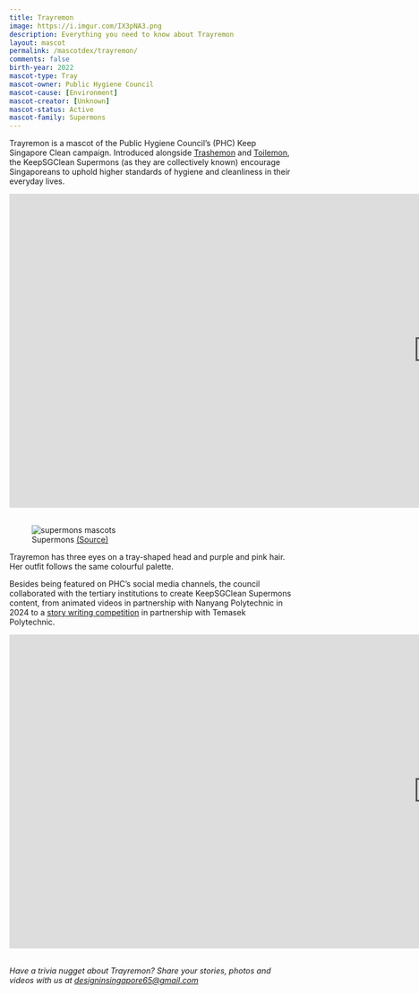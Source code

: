 ```yaml
---
title: Trayremon
image: https://i.imgur.com/IX3pNA3.png
description: Everything you need to know about Trayremon
layout: mascot
permalink: /mascotdex/trayremon/
comments: false
birth-year: 2022
mascot-type: Tray
mascot-owner: Public Hygiene Council
mascot-cause: [Environment]
mascot-creator: [Unknown]
mascot-status: Active
mascot-family: Supermons
---
```


Trayremon is a mascot of the Public Hygiene Council’s (PHC) Keep Singapore Clean campaign. Introduced alongside <a href="https://designinsingapore.com/mascotdex/trashemon" target="_blank">Trashemon</a> and <a href="https://designinsingapore.com/mascotdex/toilemon" target="_blank">Toilemon</a>, the KeepSGClean Supermons (as they are collectively known) encourage Singaporeans to uphold higher standards of hygiene and cleanliness in their everyday lives.  

<div class="video-responsive">
<iframe width="1524" height="560" src="https://www.youtube.com/embed/ZVZ0QPM8Kf0" title="It's not a job, it's our home." frameborder="0" allow="accelerometer; autoplay; clipboard-write; encrypted-media; gyroscope; picture-in-picture; web-share" referrerpolicy="strict-origin-when-cross-origin" allowfullscreen></iframe>
</div>
<br>
<figure>
<img src="https://i.imgur.com/UPzSkqr.jpg" alt="supermons mascots">
<figcaption>Supermons <a href="https://www.youtube.com/watch?v=YTH-PlHN9Ow">(Source)</a></figcaption>
</figure>

Trayremon has three eyes on a tray-shaped head and purple and pink hair. Her outfit follows the same colourful palette. 

Besides being featured on PHC’s social media channels, the council collaborated with the tertiary institutions to create KeepSGClean Supermons content, from animated videos in partnership with Nanyang Polytechnic in 2024 to a <a href="https://www.publichygienecouncil.sg/initiatives/story-writing-competition/" target="_blank">story writing competition</a> in partnership with Temasek Polytechnic.  

<div class="video-responsive">
<iframe width="1524" height="560" src="https://www.youtube.com/embed/c55tj2RvCk0" title="KeepSGClean Supermons - Trayremon Animation" frameborder="0" allow="accelerometer; autoplay; clipboard-write; encrypted-media; gyroscope; picture-in-picture; web-share" referrerpolicy="strict-origin-when-cross-origin" allowfullscreen></iframe></div>
<br>

<div class="video-responsive">
  <blockquote class="instagram-media" data-instgrm-permalink="https://www.instagram.com/p/CmWNjfzNtxe/?utm_source=ig_embed&amp;utm_campaign=loading" data-instgrm-version="14"></blockquote>
  <script async src="//www.instagram.com/embed.js"></script>
</div>

<i>Have a trivia nugget about Trayremon? Share your stories, photos and videos with us at designinsingapore65@gmail.com</i>


